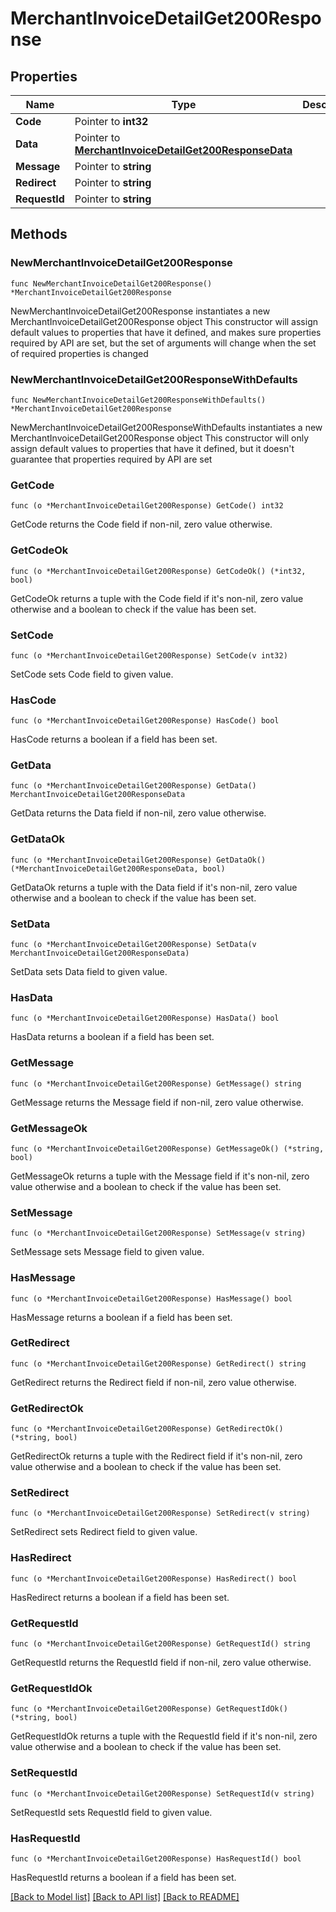 # MerchantInvoiceDetailGet200Response

## Properties

Name | Type | Description | Notes
------------ | ------------- | ------------- | -------------
**Code** | Pointer to **int32** |  | [optional] 
**Data** | Pointer to [**MerchantInvoiceDetailGet200ResponseData**](MerchantInvoiceDetailGet200ResponseData.md) |  | [optional] 
**Message** | Pointer to **string** |  | [optional] 
**Redirect** | Pointer to **string** |  | [optional] 
**RequestId** | Pointer to **string** |  | [optional] 

## Methods

### NewMerchantInvoiceDetailGet200Response

`func NewMerchantInvoiceDetailGet200Response() *MerchantInvoiceDetailGet200Response`

NewMerchantInvoiceDetailGet200Response instantiates a new MerchantInvoiceDetailGet200Response object
This constructor will assign default values to properties that have it defined,
and makes sure properties required by API are set, but the set of arguments
will change when the set of required properties is changed

### NewMerchantInvoiceDetailGet200ResponseWithDefaults

`func NewMerchantInvoiceDetailGet200ResponseWithDefaults() *MerchantInvoiceDetailGet200Response`

NewMerchantInvoiceDetailGet200ResponseWithDefaults instantiates a new MerchantInvoiceDetailGet200Response object
This constructor will only assign default values to properties that have it defined,
but it doesn't guarantee that properties required by API are set

### GetCode

`func (o *MerchantInvoiceDetailGet200Response) GetCode() int32`

GetCode returns the Code field if non-nil, zero value otherwise.

### GetCodeOk

`func (o *MerchantInvoiceDetailGet200Response) GetCodeOk() (*int32, bool)`

GetCodeOk returns a tuple with the Code field if it's non-nil, zero value otherwise
and a boolean to check if the value has been set.

### SetCode

`func (o *MerchantInvoiceDetailGet200Response) SetCode(v int32)`

SetCode sets Code field to given value.

### HasCode

`func (o *MerchantInvoiceDetailGet200Response) HasCode() bool`

HasCode returns a boolean if a field has been set.

### GetData

`func (o *MerchantInvoiceDetailGet200Response) GetData() MerchantInvoiceDetailGet200ResponseData`

GetData returns the Data field if non-nil, zero value otherwise.

### GetDataOk

`func (o *MerchantInvoiceDetailGet200Response) GetDataOk() (*MerchantInvoiceDetailGet200ResponseData, bool)`

GetDataOk returns a tuple with the Data field if it's non-nil, zero value otherwise
and a boolean to check if the value has been set.

### SetData

`func (o *MerchantInvoiceDetailGet200Response) SetData(v MerchantInvoiceDetailGet200ResponseData)`

SetData sets Data field to given value.

### HasData

`func (o *MerchantInvoiceDetailGet200Response) HasData() bool`

HasData returns a boolean if a field has been set.

### GetMessage

`func (o *MerchantInvoiceDetailGet200Response) GetMessage() string`

GetMessage returns the Message field if non-nil, zero value otherwise.

### GetMessageOk

`func (o *MerchantInvoiceDetailGet200Response) GetMessageOk() (*string, bool)`

GetMessageOk returns a tuple with the Message field if it's non-nil, zero value otherwise
and a boolean to check if the value has been set.

### SetMessage

`func (o *MerchantInvoiceDetailGet200Response) SetMessage(v string)`

SetMessage sets Message field to given value.

### HasMessage

`func (o *MerchantInvoiceDetailGet200Response) HasMessage() bool`

HasMessage returns a boolean if a field has been set.

### GetRedirect

`func (o *MerchantInvoiceDetailGet200Response) GetRedirect() string`

GetRedirect returns the Redirect field if non-nil, zero value otherwise.

### GetRedirectOk

`func (o *MerchantInvoiceDetailGet200Response) GetRedirectOk() (*string, bool)`

GetRedirectOk returns a tuple with the Redirect field if it's non-nil, zero value otherwise
and a boolean to check if the value has been set.

### SetRedirect

`func (o *MerchantInvoiceDetailGet200Response) SetRedirect(v string)`

SetRedirect sets Redirect field to given value.

### HasRedirect

`func (o *MerchantInvoiceDetailGet200Response) HasRedirect() bool`

HasRedirect returns a boolean if a field has been set.

### GetRequestId

`func (o *MerchantInvoiceDetailGet200Response) GetRequestId() string`

GetRequestId returns the RequestId field if non-nil, zero value otherwise.

### GetRequestIdOk

`func (o *MerchantInvoiceDetailGet200Response) GetRequestIdOk() (*string, bool)`

GetRequestIdOk returns a tuple with the RequestId field if it's non-nil, zero value otherwise
and a boolean to check if the value has been set.

### SetRequestId

`func (o *MerchantInvoiceDetailGet200Response) SetRequestId(v string)`

SetRequestId sets RequestId field to given value.

### HasRequestId

`func (o *MerchantInvoiceDetailGet200Response) HasRequestId() bool`

HasRequestId returns a boolean if a field has been set.


[[Back to Model list]](../README.md#documentation-for-models) [[Back to API list]](../README.md#documentation-for-api-endpoints) [[Back to README]](../README.md)



